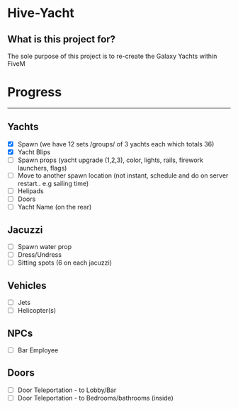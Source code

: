 # Hive-Yacht

## What is this project for?
The sole purpose of this project is to re-create the Galaxy Yachts within FiveM


# Progress
--------------

## Yachts
- [x] Spawn (we have 12 sets /groups/ of 3 yachts each which totals 36)
- [x] Yacht Blips
- [ ] Spawn props (yacht upgrade (1,2,3), color, lights, rails, firework launchers, flags)
- [ ] Move to another spawn location (not instant, schedule and do on server restart.. e.g sailing time)
- [ ] Helipads
- [ ] Doors
- [ ] Yacht Name (on the rear)

## Jacuzzi
- [ ] Spawn water prop
- [ ] Dress/Undress
- [ ] Sitting spots (6 on each jacuzzi)

## Vehicles
- [ ] Jets
- [ ] Helicopter(s)

## NPCs
- [ ] Bar Employee

## Doors
- [ ] Door Teleportation - to Lobby/Bar
- [ ] Door Teleportation - to Bedrooms/bathrooms (inside) 